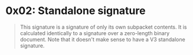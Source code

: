 # 0x02: Standalone signature

> This signature is a signature of only its own subpacket contents.
> It is calculated identically to a signature over a zero-length
> binary document.  Note that it doesn't make sense to have a V3
> standalone signature.
